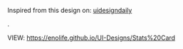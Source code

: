 Inspired from this design on: [uidesigndaily](https://uidesigndaily.com/posts/sketch-stats-card-statistics-cards-day-1123)



.



VIEW: https://enolife.github.io/UI-Designs/Stats%20Card
